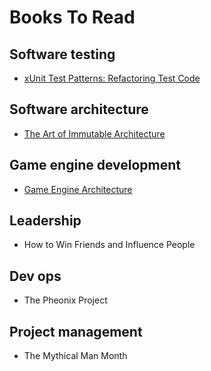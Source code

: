 # Books To Read

## Software testing
- [xUnit Test Patterns: Refactoring Test Code](https://www.amazon.com/xUnit-Test-Patterns-Refactoring-Code/dp/0131495054/ref=sr_1_1?dchild=1&gclid=CjwKCAiA1eKBBhBZEiwAX3gql0tbgzky0qoHw0NBcMPkzxkzrho6d_vvioDYHPqcUW61vJ94v9XleRoCJs8QAvD_BwE&hvadid=241894029830&hvdev=c&hvlocphy=9011703&hvnetw=g&hvqmt=e&hvrand=6484398257358764460&hvtargid=kwd-3785689371&hydadcr=16378_10302381&keywords=xunit+test+patterns&qid=1614387621&sr=8-1&tag=googhydr-20)

## Software architecture
- [The Art of Immutable Architecture](https://www.amazon.com/Art-Immutable-Architecture-Management-Distributed/dp/1484259548)

## Game engine development
- [Game Engine Architecture](https://www.amazon.com/dp/1138035459/?coliid=I3VAJPC3B2F1LZ&colid=39WMVCCT2Y8QM&psc=1&ref_=lv_ov_lig_dp_it)

## Leadership
- How to Win Friends and Influence People

## Dev ops
- The Pheonix Project

## Project management
- The Mythical Man Month